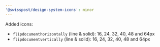 ```yaml
---
'@swisspost/design-system-icons': minor
---
```


Added icons:

- `flipdocumenthorizontally` (line & solid): 16, 24, 32, 40, 48 and 64px
- `flipdocumentvertically` (line & solid): 16, 24, 32, 40, 48 and 64px